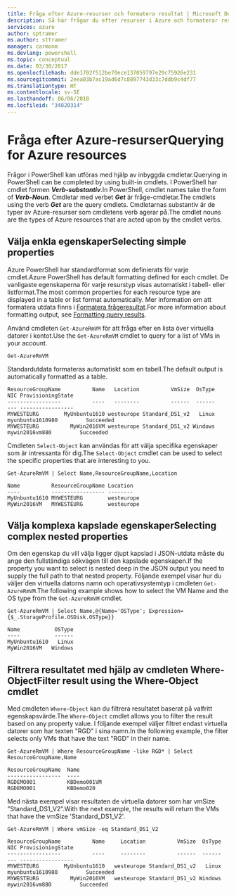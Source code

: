 ```yaml
---
title: Fråga efter Azure-resurser och formatera resultat | Microsoft Docs
description: Så här frågar du efter resurser i Azure och formaterar resultaten.
services: azure
author: sptramer
ms.author: sttramer
manager: carmonm
ms.devlang: powershell
ms.topic: conceptual
ms.date: 03/30/2017
ms.openlocfilehash: dde1702f512be70ece137059797e29c75926e231
ms.sourcegitcommit: 2eea03b7ac19ad6d7c8097743d33c7ddb9c4df77
ms.translationtype: HT
ms.contentlocale: sv-SE
ms.lasthandoff: 06/06/2018
ms.locfileid: "34820314"
---
```

# <a name="querying-for-azure-resources"></a><span data-ttu-id="cfcca-103">Fråga efter Azure-resurser</span><span class="sxs-lookup"><span data-stu-id="cfcca-103">Querying for Azure resources</span></span>

<span data-ttu-id="cfcca-104">Frågor i PowerShell kan utföras med hjälp av inbyggda cmdletar.</span><span class="sxs-lookup"><span data-stu-id="cfcca-104">Querying in PowerShell can be completed by using built-in cmdlets.</span></span> <span data-ttu-id="cfcca-105">I PowerShell har cmdlet formen **_Verb-substantiv_**.</span><span class="sxs-lookup"><span data-stu-id="cfcca-105">In PowerShell, cmdlet names take the form of **_Verb-Noun_**.</span></span> <span data-ttu-id="cfcca-106">Cmdletar med verbet **_Get_** är fråge-cmdletar.</span><span class="sxs-lookup"><span data-stu-id="cfcca-106">The cmdlets using the verb **_Get_** are the query cmdlets.</span></span> <span data-ttu-id="cfcca-107">Cmdletarnas substantiv är de typer av Azure-resurser som cmdletens verb agerar på.</span><span class="sxs-lookup"><span data-stu-id="cfcca-107">The cmdlet nouns are the types of Azure resources that are acted upon by the cmdlet verbs.</span></span>

## <a name="selecting-simple-properties"></a><span data-ttu-id="cfcca-108">Välja enkla egenskaper</span><span class="sxs-lookup"><span data-stu-id="cfcca-108">Selecting simple properties</span></span>

<span data-ttu-id="cfcca-109">Azure PowerShell har standardformat som definierats för varje cmdlet.</span><span class="sxs-lookup"><span data-stu-id="cfcca-109">Azure PowerShell has default formatting defined for each cmdlet.</span></span> <span data-ttu-id="cfcca-110">De vanligaste egenskaperna för varje resurstyp visas automatiskt i tabell- eller listformat.</span><span class="sxs-lookup"><span data-stu-id="cfcca-110">The most common properties for each resource type are displayed in a table or list format automatically.</span></span> <span data-ttu-id="cfcca-111">Mer information om att formatera utdata finns i [Formatera frågeresultat](formatting-output.md).</span><span class="sxs-lookup"><span data-stu-id="cfcca-111">For more information about formatting output, see [Formatting query results](formatting-output.md).</span></span>

<span data-ttu-id="cfcca-112">Använd cmdleten `Get-AzureRmVM` för att fråga efter en lista över virtuella datorer i kontot.</span><span class="sxs-lookup"><span data-stu-id="cfcca-112">Use the `Get-AzureRmVM` cmdlet to query for a list of VMs in your account.</span></span>

```azurepowershell-interactive
Get-AzureRmVM
```

<span data-ttu-id="cfcca-113">Standardutdata formateras automatiskt som en tabell.</span><span class="sxs-lookup"><span data-stu-id="cfcca-113">The default output is automatically formatted as a table.</span></span>

```output
ResourceGroupName          Name   Location          VmSize  OsType              NIC ProvisioningState
-----------------          ----   --------          ------  ------              --- -----------------
MYWESTEURG        MyUnbuntu1610 westeurope Standard_DS1_v2   Linux myunbuntu1610980         Succeeded
MYWESTEURG          MyWin2016VM westeurope Standard_DS1_v2 Windows   mywin2016vm880         Succeeded
```

<span data-ttu-id="cfcca-114">Cmdleten `Select-Object` kan användas för att välja specifika egenskaper som är intressanta för dig.</span><span class="sxs-lookup"><span data-stu-id="cfcca-114">The `Select-Object` cmdlet can be used to select the specific properties that are interesting to you.</span></span>

```azurepowershell-interactive
Get-AzureRmVM | Select Name,ResourceGroupName,Location
```

```output
Name          ResourceGroupName Location
----          ----------------- --------
MyUnbuntu1610 MYWESTEURG        westeurope
MyWin2016VM   MYWESTEURG        westeurope
```

## <a name="selecting-complex-nested-properties"></a><span data-ttu-id="cfcca-115">Välja komplexa kapslade egenskaper</span><span class="sxs-lookup"><span data-stu-id="cfcca-115">Selecting complex nested properties</span></span>

<span data-ttu-id="cfcca-116">Om den egenskap du vill välja ligger djupt kapslad i JSON-utdata måste du ange den fullständiga sökvägen till den kapslade egenskapen.</span><span class="sxs-lookup"><span data-stu-id="cfcca-116">If the property you want to select is nested deep in the JSON output you need to supply the full path to that nested property.</span></span> <span data-ttu-id="cfcca-117">Följande exempel visar hur du väljer den virtuella datorns namn och operativsystemtyp i cmdleten `Get-AzureRmVM`.</span><span class="sxs-lookup"><span data-stu-id="cfcca-117">The following example shows how to select the VM Name and the OS type from the `Get-AzureRmVM` cmdlet.</span></span>

```azurepowershell-interactive
Get-AzureRmVM | Select Name,@{Name='OSType'; Expression={$_.StorageProfile.OSDisk.OSType}}
```

```output
Name           OSType
----           ------
MyUnbuntu1610   Linux
MyWin2016VM   Windows
```

## <a name="filter-result-using-the-where-object-cmdlet"></a><span data-ttu-id="cfcca-118">Filtrera resultatet med hjälp av cmdleten Where-Object</span><span class="sxs-lookup"><span data-stu-id="cfcca-118">Filter result using the Where-Object cmdlet</span></span>

<span data-ttu-id="cfcca-119">Med cmdleten `Where-Object` kan du filtrera resultatet baserat på valfritt egenskapsvärde.</span><span class="sxs-lookup"><span data-stu-id="cfcca-119">The `Where-Object` cmdlet allows you to filter the result based on any property value.</span></span> <span data-ttu-id="cfcca-120">I följande exempel väljer filtret endast virtuella datorer som har texten "RGD" i sina namn.</span><span class="sxs-lookup"><span data-stu-id="cfcca-120">In the following example, the filter selects only VMs that have the text "RGD" in their name.</span></span>

```azurepowershell-interactive
Get-AzureRmVM | Where ResourceGroupName -like RGD* | Select ResourceGroupName,Name
```

```output
ResourceGroupName  Name
-----------------  ----
RGDEMO001          KBDemo001VM
RGDEMO001          KBDemo020
```

<span data-ttu-id="cfcca-121">Med nästa exempel visar resultaten de virtuella datorer som har vmSize ”Standard_DS1_V2”.</span><span class="sxs-lookup"><span data-stu-id="cfcca-121">With the next example, the results will return the VMs that have the vmSize 'Standard_DS1_V2'.</span></span>

```azurepowershell-interactive
Get-AzureRmVM | Where vmSize -eq Standard_DS1_V2
```

```output
ResourceGroupName          Name     Location          VmSize  OsType              NIC ProvisioningState
-----------------          ----     --------          ------  ------              --- -----------------
MYWESTEURG        MyUnbuntu1610   westeurope Standard_DS1_v2   Linux myunbuntu1610980         Succeeded
MYWESTEURG          MyWin2016VM   westeurope Standard_DS1_v2 Windows   mywin2016vm880         Succeeded
```